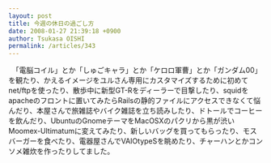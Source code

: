 ```yaml
---
layout: post
title: 今週の休日の過ごし方
date: 2008-01-27 21:39:18 +0900
author: Tsukasa OISHI
permalink: /articles/343
---
```



　「電脳コイル」とか「しゅごキャラ」とか「ケロロ軍曹」とか「ガンダム00」を観たり、かえるイメージをユルさん専用にカスタマイズするために初めてnet/ftpを使ったり、散歩中に新型GT-Rをディーラーで目撃したり、squidをapacheのフロントに置いてみたらRailsの静的ファイルにアクセスできなくて悩んだり、本屋さんで旅雑誌やバイク雑誌を立ち読みしたり、ドトールでコーヒーを飲んだり、UbuntuのGnomeテーマをMacOSXのパクリから黒が渋いMoomex-Ultimatumに変えてみたり、新しいバッグを買ってもらったり、モスバーガーを食べたり、電器屋さんでVAIOtypeSを眺めたり、チャーハンとかコンソメ雑炊を作ったりしてました。  

